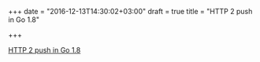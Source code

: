 +++
date = "2016-12-13T14:30:02+03:00"
draft = true
title = "HTTP 2 push in Go 1.8"

+++

<p><a href="http://golang.rakyll.org/http2push">HTTP 2 push in Go 1.8</a></p>

